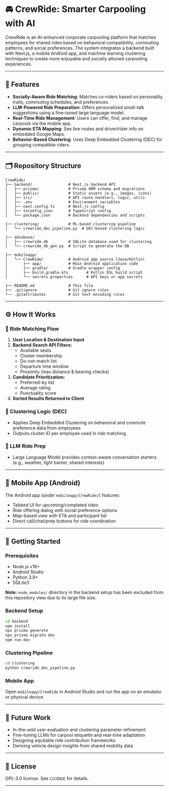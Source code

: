 # 🚘 CrewRide: Smarter Carpooling with AI

CrewRide is an AI-enhanced corporate carpooling platform that matches employees for shared rides based on behavioral compatibility, commuting patterns, and social preferences. The system integrates a backend built with Next.js, a mobile Android app, and machine learning clustering techniques to create more enjoyable and socially attuned carpooling experiences.

---

## 🌟 Features

- **Socially-Aware Ride Matching**: Matches co-riders based on personality traits, commuting schedules, and preferences.
- **LLM-Powered Ride Preparation**: Offers personalized small-talk suggestions using a fine-tuned large language model.
- **Real-Time Ride Management**: Users can offer, find, and manage carpools via the mobile app.
- **Dynamic ETA Mapping**: See live routes and driver/rider info on embedded Google Maps.
- **Behavior-Based Clustering**: Uses Deep Embedded Clustering (DEC) for grouping compatible riders.

---

## 🗂️ Repository Structure

```
CrewRide/
├── backend/                # Next.js backend API
│   ├── prisma/             # Prisma ORM schema and migrations
│   ├── public/             # Static assets (e.g., images, icons)
│   ├── src/                # API route handlers, logic, utils
│   ├── .env                # Environment variables
│   ├── next.config.ts      # Next.js config
│   ├── tsconfig.json       # TypeScript config
│   └── package.json        # Backend dependencies and scripts

├── clustering/             # ML-based clustering pipeline
│   └── crewride_dec_pipeline.py  # DEC-based clustering logic

├── database/
│   ├── crewride.db         # SQLite database used for clustering
│   └── crewride_db_gen.py  # Script to generate the DB

├── mobileapp/
│   └── CrewRide/           # Android app source (Java/Kotlin)
│       ├── app/            # Main Android application code
│       ├── gradle/         # Gradle wrapper config
│       ├── build.gradle.kts        # Kotlin DSL build script
│       └── secrets.properties      # API keys or app secrets

├── README.md               # This file
├── .gitignore              # Git ignore rules
└── .gitattributes          # Git text encoding rules
```

---

## ⚙️ How It Works

### 🔁 Ride Matching Flow
1. **User Location & Destination Input**
2. **Backend Search API Filters:**
   - Available seats
   - Cluster membership
   - Do-not-match list
   - Departure time window
   - Proximity (max distance & bearing checks)
3. **Candidate Prioritization:**
   - Preferred-by list
   - Average rating
   - Punctuality score
4. **Sorted Results Returned to Client**

### 🤖 Clustering Logic (DEC)
- Applies Deep Embedded Clustering on behavioral and commute preference data from employees
- Outputs cluster ID per employee used in ride matching

### 🧠 LLM Ride Prep
- Large Language Model provides context-aware conversation starters (e.g., weather, light banter, shared interests)

---

## 📱 Mobile App (Android)

The Android app (under `mobileapp/CrewRide/`) features:
- Tabbed UI for upcoming/completed rides
- Ride offering dialog with social preference options
- Map-based view with ETA and participant list
- Direct call/chat/prep buttons for ride coordination

---

## 🚀 Getting Started

### Prerequisites
- Node.js v18+
- Android Studio
- Python 3.9+
- SQLite3

**Note:** `node_modules/` directory in the backend setup has been excluded from this repository view due to its large file size.

### Backend Setup
```bash
cd backend
npm install
npx prisma generate
npx prisma migrate dev
npm run dev
```

### Clustering Pipeline
```bash
cd clustering
python crewride_dec_pipeline.py
```

### Mobile App
Open `mobileapp/CrewRide` in Android Studio and run the app on an emulator or physical device.

---

## 🧪 Future Work

- In-the-wild user evaluation and clustering parameter refinement
- Fine-tuning LLMs for carpool etiquette and real-time adaptation
- Designing equitable ride contribution frameworks
- Deriving vehicle design insights from shared mobility data

---

## 📜 License

GPL-3.0 license. See `LICENSE` for details.

---
